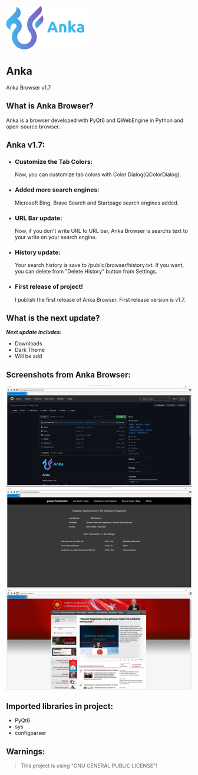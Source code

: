 ![Anka](public/img/logo.png)
# Anka

Anka Browser v1.7

## What is Anka Browser?

Anka is a browser developed with PyQt6 and QWebEngine in Python and open-source browser.

## Anka v1.7:

- ### Customize the Tab Colors:
  Now, you can customize tab colors with Color Dialog(QColorDialog).

- ### Added more search engines:
  Microsoft Bing, Brave Search and Startpage search engines added.

- ### URL Bar update:
  Now, if you don't write URL to URL bar, Anka Browser is searchs text to your write on your search engine.

- ### History update:
  Your search history is save to /public/browser/history.txt. If you want, you can delete from "Delete History" button from Settings.

- ### First release of project!
  I publish the first release of Anka Browser. First release version is v1.7.

## What is the next update?
***Next update includes:***

- Downloads
- Dark Theme
- Will be add

## Screenshots from Anka Browser:
![Screenshot](./.github/docs/img/image.png)
![Screenshot2](./.github/docs/img/image-1.png)
![Screenshot3](./.github/docs/img/image-2.png)

## Imported libraries in project:

- PyQt6
- sys
- configparser

## Warnings:
> This project is using "GNU GENERAL PUBLIC LICENSE"!
